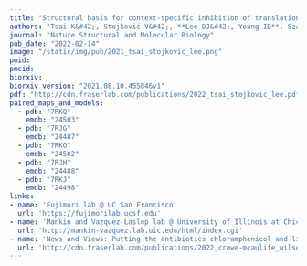 ```yaml
---
title: "Structural basis for context-specific inhibition of translation by oxazolidinone antibiotics."
authors: "Tsai K&#42;, Stojković V&#42;, **Lee DJ&#42;, Young ID**, Szal T, Vazquez-Laslop N, Mankin AS, **Fraser JS**, Fujimori DG."
journal: "Nature Structural and Molecular Biology"
pub_date: "2022-02-14"
image: "/static/img/pub/2021_tsai_stojkovic_lee.png"
pmid:
pmcid:
biorxiv:
biorxiv_version: "2021.08.10.455846v1"
pdf: "http://cdn.fraserlab.com/publications/2022_tsai_stojkovic_lee.pdf"
paired_maps_and_models:
  - pdb: "7RKQ"
    emdb: "24503"
  - pdb: "7RJG"
    emdb: "24487"
  - pdb: "7RKO"
    emdb: "24502"
  - pdb: "7RJH"
    emdb: "24488"
  - pdb: "7RKJ"
    emdb: "24498"
links:
- name: 'Fujimori lab @ UC San Francisco'
  url: 'https://fujimorilab.ucsf.edu'
- name: 'Mankin and Vazquez-Laslop lab @ University of Illinois at Chicago'
  url: 'http://mankin-vazquez.lab.uic.edu/html/index.cgi'
- name: 'News and Views: Putting the antibiotics chloramphenicol and linezolid into context'
  url: 'http://cdn.fraserlab.com/publications/2022_crowe-mcaulife_wilson.pdf'
---
```


